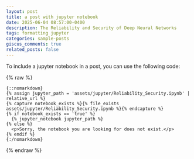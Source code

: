 ```yaml
---
layout: post
title: a post with jupyter notebook
date: 2025-06-04 08:57:00-0400
description: The Reliability and Security of Deep Neural Networks
tags: formatting jupyter
categories: sample-posts
giscus_comments: true
related_posts: false
---
```


To include a jupyter notebook in a post, you can use the following code:

{% raw %}

```liquid
{::nomarkdown}
{% assign jupyter_path = 'assets/jupyter/Reliability_Security.ipynb' | relative_url %}
{% capture notebook_exists %}{% file_exists assets/jupyter/Reliability_Security.ipynb %}{% endcapture %}
{% if notebook_exists == 'true' %}
  {% jupyter_notebook jupyter_path %}
{% else %}
  <p>Sorry, the notebook you are looking for does not exist.</p>
{% endif %}
{:/nomarkdown}
```

{% endraw %}

